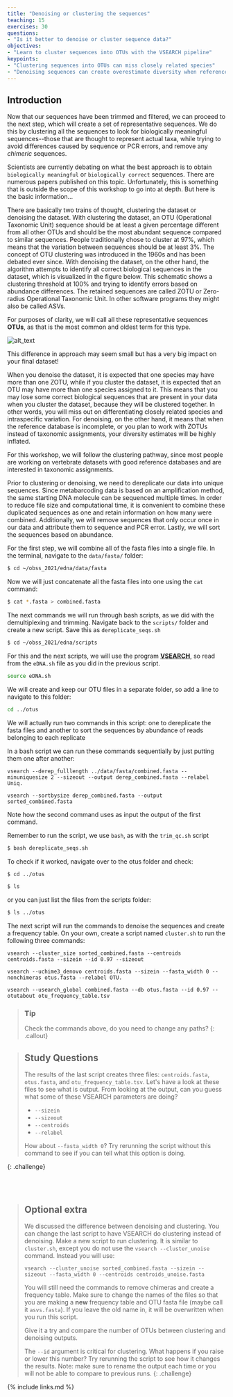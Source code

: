 ```yaml
---
title: "Denoising or clustering the sequences"
teaching: 15
exercises: 30
questions:
- "Is it better to denoise or cluster sequence data?"
objectives:
- "Learn to cluster sequences into OTUs with the VSEARCH pipeline"
keypoints:
- "Clustering sequences into OTUs can miss closely related species"
- "Denoising sequences can create overestimate diversity when reference databases are incomplete"
---
```


## Introduction

Now that our sequences have been trimmed and filtered, we can proceed to the next step, which will create a set of representative sequences. We do this by clustering all the sequences to look for biologically meaningful sequences--those that are thought to represent actual taxa, while trying to avoid differences caused by sequence or PCR errors, and remove any *chimeric* sequences.

Scientists are currently debating on what the best approach is to obtain `biologically meaningful` or `biologically correct` sequences. There are numerous papers published on this topic. Unfortunately, this is something that is outside the scope of this workshop to go into at depth. But here is the basic information…  
  
There are basically two trains of thought, clustering the dataset or denoising the dataset. With clustering the dataset, an OTU (Operational Taxonomic Unit) sequence should be at least a given percentage different from all other OTUs and should be the most abundant sequence compared to similar sequences. People traditionally chose to cluster at 97%, which means that the variation between sequences should be at least 3%. The concept of OTU clustering was introduced in the 1960s and has been debated ever since. With denoising the dataset, on the other hand, the algorithm attempts to identify all correct biological sequences in the dataset, which is visualized in the figure below. This schematic shows a clustering threshold at 100% and trying to identify errors based on abundance differences. The retained sequences are called ZOTU or Zero-radius Operational Taxonomic Unit. In other software programs they might also be called ASVs.

For purposes of clarity, we will call all these representative sequences **OTUs**, as that is the most common and oldest term for this type.

![alt_text](../fig/chapter_6_denoising_explanation.gif)

This difference in approach may seem small but has a very big impact on your final dataset!  
  
When you denoise the dataset, it is expected that one species may have more than one ZOTU, while if you cluster the dataset, it is expected that an OTU may have more than one species assigned to it. This means that you may lose some correct biological sequences that are present in your data when you cluster the dataset, because they will be clustered together. In other words, you will miss out on differentiating closely related species and intraspecific variation. For denoising, on the other hand, it means that when the reference database is incomplete, or you plan to work with ZOTUs instead of taxonomic assignments, your diversity estimates will be highly inflated.  
  
For this workshop, we will follow the clustering pathway, since most people are working on vertebrate datasets with good reference databases and are interested in taxonomic assignments.


Prior to clustering or denoising, we need to dereplicate our data into unique sequences. Since metabarcoding data is based on an amplification method, the same starting DNA molecule can be sequenced multiple times. In order to reduce file size and computational time, it is convenient to combine these duplicated sequences as one and retain information on how many were combined. Additionally, we will remove sequences that only occur once in our data and attribute them to sequence and PCR error. Lastly, we will sort the sequences based on abundance.

For the first step, we will combine all of the fasta files into a single file. In the terminal, navigate to the `data/fasta/` folder:

```bash
$ cd ~/obss_2021/edna/data/fasta
```

Now we will just concatenate all the fasta files into one using the `cat` command:

```bash
$ cat *.fasta > combined.fasta
```




The next commands we will run through bash scripts, as we did with the demultiplexing and trimming. Navigate back to the `scripts/` folder and create a new script. Save this as `dereplicate_seqs.sh`

```bash
$ cd ~/obss_2021/edna/scripts
```

For this and the next scripts, we will use the program <a href="https://github.com/torognes/vsearch" target="_blank" rel="noopener noreferrer"><b>VSEARCH</b></a>, so read from the `eDNA.sh` file as you did in the previous script.

```bash
source eDNA.sh
```

We will create and keep our OTU files in a separate folder, so add a line to navigate to this folder:

```bash
cd ../otus
```

We will actually run two commands in this script: one to dereplicate the fasta files and another to sort the sequences by abundance of reads belonging to each replicate

In a bash script we can run these commands sequentially by just putting them one after another:

```
vsearch --derep_fulllength ../data/fasta/combined.fasta --minuniquesize 2 --sizeout --output derep_combined.fasta --relabel Uniq.

vsearch --sortbysize derep_combined.fasta --output sorted_combined.fasta

```

Note how the second command uses as input the output of the first command. 



Remember to run the script, we use `bash`, as with the `trim_qc.sh` script

```bash
$ bash dereplicate_seqs.sh
```



To check if it worked, navigate over to the otus folder and check:

```bash
$ cd ../otus

$ ls
```

or you can just list the files from the scripts folder:

```bash
$ ls ../otus
```




The next script will run the commands to denoise the sequences and create a frequency table. On your own, create a script named `cluster.sh` to run the following three commands:

```
vsearch --cluster_size sorted_combined.fasta --centroids centroids.fasta --sizein --id 0.97 --sizeout

vsearch --uchime3_denovo centroids.fasta --sizein --fasta_width 0 --nonchimeras otus.fasta --relabel OTU.

vsearch --usearch_global combined.fasta --db otus.fasta --id 0.97 --otutabout otu_frequency_table.tsv
```

> ### Tip
> Check the commands above, do you need to change any paths?
{: .callout}

> ## Study Questions
> The results of the last script creates three files: `centroids.fasta`, `otus.fasta`, and `otu_frequency_table.tsv`. 
> Let's have a look at these files to see what is output. From looking at the output, can you guess what some of these VSEARCH parameters are doing?
> 
> - `--sizein`
> - `--sizeout`
> - `--centroids`
> - `--relabel`
> 
> How about `--fasta_width 0`? Try rerunning the script without this command to see if you can tell what this option is doing. 
> 
{: .challenge}

<br><br>

> ## Optional extra
> 
> We discussed the difference between denoising and clustering. You can change the last script to have VSEARCH do clustering instead of denoising. 
> Make a new script to run clustering. It is similar to `cluster.sh`, except you do not use the `vsearch --cluster_unoise` command. Instead you will use:
> 
> ```
> vsearch --cluster_unoise sorted_combined.fasta --sizein --sizeout --fasta_width 0 --centroids centroids_unoise.fasta
> ```
> 
> You will still need the commands to remove chimeras and create a frequency table. 
> Make sure to change the names of the files so that you are making a **new** frequency table and OTU fasta file (maybe call it `asvs.fasta`). 
> If you leave the old name in, it will be overwritten when you run this script. 
> 
> Give it a try and compare the number of OTUs between clustering and denoising outputs. 
> 
> The `--id` argument is critical for clustering. What happens if you raise or lower this number? 
> Try rerunning the script to see how it changes the results. Note: make sure to rename the output each time or you will not be able to compare to previous runs. 
{: .challenge}


{% include links.md %}
